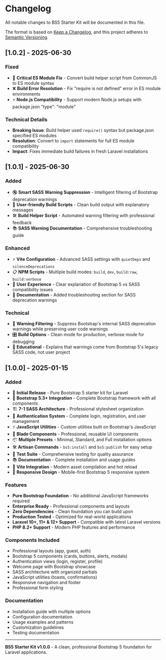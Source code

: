 # Changelog

All notable changes to BS5 Starter Kit will be documented in this file.

The format is based on [Keep a Changelog](https://keepachangelog.com/en/1.0.0/),
and this project adheres to [Semantic Versioning](https://semver.org/spec/v2.0.0.html).

## [1.0.2] - 2025-06-30

### Fixed
- 🔧 **Critical ES Module Fix** - Convert build helper script from CommonJS to ES module syntax
- ❌ **Build Error Resolution** - Fix "require is not defined" error in ES module environments
- ⚡ **Node.js Compatibility** - Support modern Node.js setups with package.json "type": "module"

### Technical Details
- **Breaking Issue**: Build helper used `require()` syntax but package.json specified ES modules
- **Resolution**: Convert to `import` statements for full ES module compatibility
- **Impact**: Fixes immediate build failures in fresh Laravel installations

## [1.0.1] - 2025-06-30

### Added
- 🔇 **Smart SASS Warning Suppression** - Intelligent filtering of Bootstrap deprecation warnings
- 🎯 **User-friendly Build Scripts** - Clean build output with explanatory messages
- 🛠️ **Build Helper Script** - Automated warning filtering with professional feedback
- 📚 **SASS Warning Documentation** - Comprehensive troubleshooting guide

### Enhanced
- ⚡ **Vite Configuration** - Advanced SASS settings with `quietDeps` and `silenceDeprecations`
- 📋 **NPM Scripts** - Multiple build modes: `build`, `dev`, `build:raw`, `build:verbose`
- 🎨 **User Experience** - Clear explanation of Bootstrap 5 vs SASS compatibility issues
- 📖 **Documentation** - Added troubleshooting section for SASS deprecation warnings

### Technical
- 🔧 **Warning Filtering** - Suppress Bootstrap's internal SASS deprecation warnings while preserving user code warnings
- 🎛️ **Build Options** - Clean mode for production, verbose mode for debugging
- 📝 **Educational** - Explains that warnings come from Bootstrap 5's legacy SASS code, not user project

## [1.0.0] - 2025-01-15

### Added
- 🎉 **Initial Release** - Pure Bootstrap 5 starter kit for Laravel
- 🎨 **Bootstrap 5.3+ Integration** - Complete Bootstrap framework with all components
- 🏗️ **7-1 SASS Architecture** - Professional stylesheet organization
- 🔐 **Authentication System** - Complete login, registration, and user management
- ⚡ **JavaScript Utilities** - Custom utilities built on Bootstrap's JavaScript
- 🧩 **Blade Components** - Professional, reusable UI components
- 📦 **Multiple Presets** - Minimal, Standard, and Full installation options
- 🛠️ **Artisan Commands** - `bs5:install` and `bs5:publish` for easy setup
- 🧪 **Test Suite** - Comprehensive testing for quality assurance
- 📚 **Documentation** - Complete installation and usage guides
- 🎯 **Vite Integration** - Modern asset compilation and hot reload
- 🎨 **Responsive Design** - Mobile-first Bootstrap 5 responsive system

### Features
- **Pure Bootstrap Foundation** - No additional JavaScript frameworks required
- **Enterprise Ready** - Professional components and layouts
- **Zero Dependencies** - Clean foundation you can build upon
- **Production Tested** - Optimized for real-world applications
- **Laravel 10+, 11+ & 12+ Support** - Compatible with latest Laravel versions
- **PHP 8.2+ Support** - Modern PHP features and performance

### Components Included
- Professional layouts (app, guest, auth)
- Bootstrap 5 components (cards, buttons, alerts, modals)
- Authentication views (login, register, profile)
- Welcome page with Bootstrap showcase
- SASS architecture with organized partials
- JavaScript utilities (toasts, confirmations)
- Responsive navigation and footer
- Professional form styling

### Documentation
- Installation guide with multiple options
- Configuration documentation
- Usage examples and patterns
- Customization guidelines
- Testing documentation

---

**BS5 Starter Kit v1.0.0** - A clean, professional Bootstrap 5 foundation for Laravel applications.
